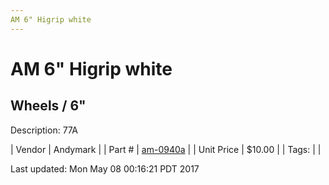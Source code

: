 ```yaml
---
AM 6" Higrip white
---
```

# AM 6" Higrip white
## Wheels / 6"
Description: 	77A 

| Vendor | Andymark | 
| Part # | [am-0940a](http://www.andymark.com/product-p/am-0940a.htm) | 
| Unit Price | $10.00 | 
| Tags: |  | 

Last updated: Mon May 08 00:16:21 PDT 2017